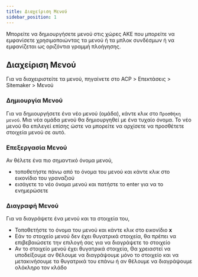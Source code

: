 ```yaml
---
title: Διαχείριση Μενού
sidebar_position: 1
---
```


Μπορείτε να δημιουργήσετε μενού στις χώρες ΑΚΕ που μπορείτε να εμφανίσετε χρησιμοποιώντας τα μενού ή τα μπλοκ συνδέσμων ή να εμφανίζεται ως οριζόντια γραμμή πλοήγησης.

## Διαχείριση Μενού

Για να διαχειριστείτε τα μενού, πηγαίνετε στο ACP > Επεκτάσεις > Sitemaker > Μενού

### Δημιουργία Μενού
Για να δημιουργήσετε ένα νέο μενού (ομάδα), κάντε κλικ στο `Προσθήκη μενού`. Μια νέα ομάδα μενού θα δημιουργηθεί με ένα τυχαίο όνομα. Το νέο μενού θα επιλεγεί επίσης ώστε να μπορείτε να αρχίσετε να προσθέτετε στοιχεία μενού σε αυτό.

### Επεξεργασία Μενού
Αν θέλετε ένα πιο σημαντικό όνομα μενού,
* τοποθετήστε πάνω από το όνομα του μενού και κάντε κλικ στο εικονίδιο του γραναζιού
* εισάγετε το νέο όνομα μενού και πατήστε το enter για να το ενημερώσετε

### Διαγραφή Μενού
Για να διαγράψετε ένα μενού και τα στοιχεία του,
* Τοποθετήστε το όνομα του μενού και κάντε κλικ στο εικονίδιο **x**
* Εάν το στοιχείο μενού δεν έχει θυγατρικά στοιχεία, θα πρέπει να επιβεβαιώσετε την επιλογή σας για να διαγράψετε το στοιχείο
* Αν το στοιχείο μενού έχει θυγατρικά στοιχεία, Θα χρειαστεί να υποδείξουμε αν θέλουμε να διαγράψουμε μόνο το στοιχείο και να μετακινήσουμε τα θυγατρικά του επάνω ή αν θέλουμε να διαγράψουμε ολόκληρο τον κλάδο

